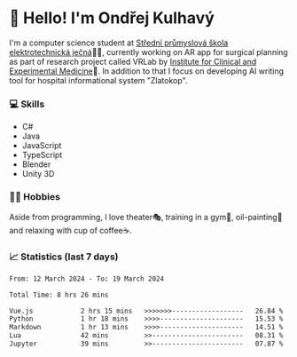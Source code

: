 # 👋 Hello! I'm Ondřej Kulhavý

I'm a computer science student at [Střední průmyslová škola elektrotechnická ječná](https://www.spsejecna.cz/)👨‍🎓, currently working on AR app for surgical planning as part of research project called VRLab by [Institute for Clinical and Experimental Medicine](https://www.ikem.cz/en/)🏥.
In addition to that I focus on developing AI writing tool for hospital informational system "Zlatokop".

### 💻 Skills
- C#
- Java
- JavaScript
- TypeScript
- Blender
- Unity 3D

### 🏋️‍♂️ Hobbies

Aside from programming, I love theater🎭, training in a gym💪, oil-painting🎨 and relaxing with cup of coffee☕.
### 📈 Statistics (last 7 days)
<!--START_SECTION:waka-->

```txt
From: 12 March 2024 - To: 19 March 2024

Total Time: 8 hrs 26 mins

Vue.js            2 hrs 15 mins   >>>>>>>------------------   26.84 %
Python            1 hr 18 mins    >>>>---------------------   15.53 %
Markdown          1 hr 13 mins    >>>>---------------------   14.51 %
Lua               42 mins         >>-----------------------   08.31 %
Jupyter           39 mins         >>-----------------------   07.87 %
```

<!--END_SECTION:waka-->



